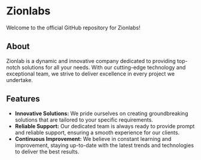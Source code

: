
# Zionlabs

Welcome to the official GitHub repository for Zionlabs!

## About

Zionlab is a dynamic and innovative company dedicated to providing top-notch solutions for all your needs. With our cutting-edge technology and exceptional team, we strive to deliver excellence in every project we undertake.

## Features
- **Innovative Solutions:** We pride ourselves on creating groundbreaking solutions that are tailored to your specific requirements.
- **Reliable Support:** Our dedicated team is always ready to provide prompt and reliable support, ensuring a smooth experience for our clients.
- **Continuous Improvement:** We believe in constant learning and improvement, staying up-to-date with the latest trends and technologies to deliver the best results.
